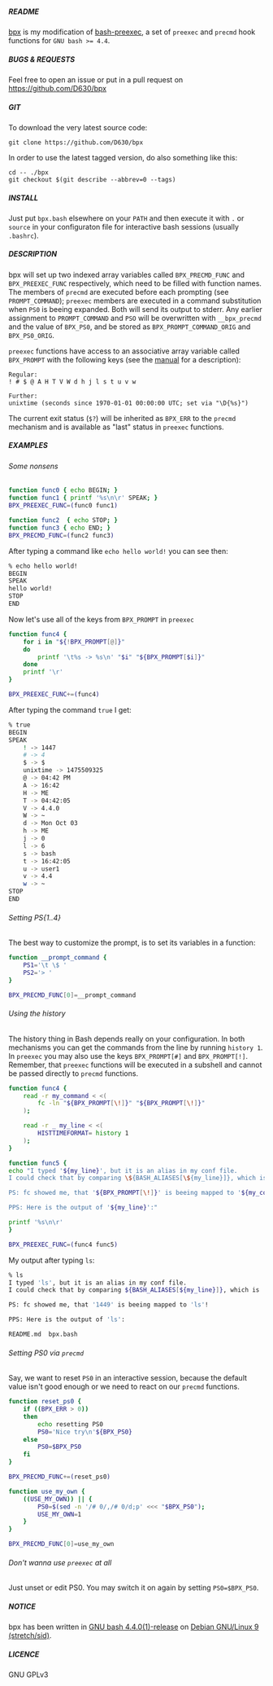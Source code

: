##### README

[bpx](https://github.com/D630/bpx) is my modification of [bash-preexec](https://github.com/rcaloras/bash-preexec), a set of `preexec` and `precmd` hook functions for `GNU bash >= 4.4`.

##### BUGS & REQUESTS

Feel free to open an issue or put in a pull request on https://github.com/D630/bpx

##### GIT

To download the very latest source code:

```
git clone https://github.com/D630/bpx
```

In order to use the latest tagged version, do also something like this:

```
cd -- ./bpx
git checkout $(git describe --abbrev=0 --tags)
```

##### INSTALL

Just put `bpx.bash` elsewhere on your `PATH` and then execute it with `.` or `source` in your configuraton file for interactive bash sessions (usually `.bashrc`).

##### DESCRIPTION

bpx will set up two indexed array variables called `BPX_PRECMD_FUNC` and `BPX_PREEXEC_FUNC` respectively, which need to be filled with function names. The members of `precmd` are executed before each prompting (see `PROMPT_COMMAND`); `preexec` members are executed in a command substitution when `PS0` is beeing expanded. Both will send its output to stderr. Any earlier assignment to `PROMPT_COMMAND` and `PSO` will be overwritten with `__bpx_precmd` and the value of `BPX_PS0`, and be stored as `BPX_PROMPT_COMMAND_ORIG` and `BPX_PS0_ORIG`.

`preexec` functions have access to an associative array variable called `BPX_PROMPT` with the following keys (see the [manual](https://www.gnu.org/software/bash/manual/bash.html#Controlling-the-Prompt) for a description):

```
Regular:
! # $ @ A H T V W d h j l s t u v w

Further:
unixtime (seconds since 1970-01-01 00:00:00 UTC; set via "\D{%s}")
```

The current exit status (`$?`) will be inherited as `BPX_ERR` to the `precmd` mechanism and is available as "last" status in `preexec` functions.

##### EXAMPLES

###### Some nonsens

```sh
function func0 { echo BEGIN; }
function func1 { printf '%s\n\r' SPEAK; }
BPX_PREEXEC_FUNC=(func0 func1)

function func2  { echo STOP; }
function func3 { echo END; }
BPX_PRECMD_FUNC=(func2 func3)
```

After typing a command like `echo hello world!` you can see then:

```sh
% echo hello world!
BEGIN
SPEAK
hello world!
STOP
END
```

Now let's use all of the keys from `BPX_PROMPT` in `preexec`

```sh
function func4 {
    for i in "${!BPX_PROMPT[@]}"
    do
        printf '\t%s -> %s\n' "$i" "${BPX_PROMPT[$i]}"
    done
    printf '\r'
}

BPX_PREEXEC_FUNC+=(func4)
```

After typing the command `true` I get:

```sh
% true
BEGIN
SPEAK
    ! -> 1447
    # -> 4
    $ -> $
    unixtime -> 1475509325
    @ -> 04:42 PM
    A -> 16:42
    H -> ME
    T -> 04:42:05
    V -> 4.4.0
    W -> ~
    d -> Mon Oct 03
    h -> ME
    j -> 0
    l -> 6
    s -> bash
    t -> 16:42:05
    u -> user1
    v -> 4.4
    w -> ~
STOP
END
```

###### Setting PS{1..4}

The best way to customize the prompt, is to set its variables in a function:

```sh
function __prompt_command {
    PS1='\t \$ '
    PS2='> '
}

BPX_PRECMD_FUNC[0]=__prompt_command
```

###### Using the history

The history thing in Bash depends really on your configuration. In both mechanisms you can get the commands from the line by running `history 1`. In `preexec` you may also use the keys `BPX_PROMPT[#]` and `BPX_PROMPT[!]`. Remember, that `preexec` functions will be executed in a subshell and cannot be passed directly to `precmd` functions.


```sh
function func4 {
    read -r my_command < <(
        fc -ln "${BPX_PROMPT[\!]}" "${BPX_PROMPT[\!]}"
    );

    read -r _ my_line < <(
        HISTTIMEFORMAT= history 1
    );
}

function func5 {
echo "I typed '${my_line}', but it is an alias in my conf file.
I could check that by comparing \${BASH_ALIASES[\${my_line}]}, which is '${BASH_ALIASES[${my_line}]}', with 'alias ${my_line}' ($(alias ls)).

PS: fc showed me, that '${BPX_PROMPT[\!]}' is beeing mapped to '${my_command}'!

PPS: Here is the output of '${my_line}':"

printf '%s\n\r'
}

BPX_PREEXEC_FUNC=(func4 func5)
```

My output after typing `ls`:

```sh
% ls
I typed 'ls', but it is an alias in my conf file.
I could check that by comparing ${BASH_ALIASES[${my_line}]}, which is 'ls -h --color=auto', with 'alias ls' (alias ls='ls -h --color=auto').

PS: fc showed me, that '1449' is beeing mapped to 'ls'!

PPS: Here is the output of 'ls':

README.md  bpx.bash
```

###### Setting PS0 via `precmd`

Say, we want to reset `PS0` in an interactive session, because the default value isn't good enough or we need to react on our `precmd` functions.

```sh
function reset_ps0 {
    if ((BPX_ERR > 0))
    then
        echo resetting PS0
        PS0='Nice try\n'${BPX_PS0}
    else
        PS0=$BPX_PS0
    fi
}

BPX_PRECMD_FUNC+=(reset_ps0)

function use_my_own {
    ((USE_MY_OWN)) || {
        PS0=$(sed -n '/# 0/,/# 0/d;p' <<< "$BPX_PS0");
        USE_MY_OWN=1
    }
}

BPX_PRECMD_FUNC[0]=use_my_own
```

###### Don't wanna use `preexec` at all

Just unset or edit PS0. You may switch it on again by setting `PS0=$BPX_PS0`.

##### NOTICE

bpx has been written in [GNU bash 4.4.0(1)-release](http://www.gnu.org/software/bash/) on [Debian GNU/Linux 9 (stretch/sid)](https://www.debian.org).

##### LICENCE

GNU GPLv3
